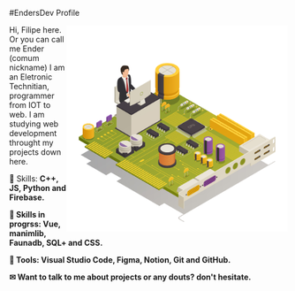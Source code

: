 #EndersDev Profile 
 
<img src="./pasta/computador.jpg" min-width="300px" max-width="300px" width="400px" align="right" alt="Computador">

<p align="left"> 
  Hi, Filipe here. Or you can call me Ender (comum nickname)
I am an Eletronic Technitian, programmer from IOT to web.
I am studying  web development throught my projects down here.
</p>

<p align="left">
  🦄 Skills: <strong>C++, JS, Python and Firebase.<strong/>
</p>

<p align="left">
🚀 Skills in progrss:<strong> Vue, manimlib, Faunadb, SQL+ and CSS.<strong/>
</p>

🧰 Tools: Visual Studio Code, Figma, Notion, Git and GitHub.
<p align="left">
  ✉   Want to talk to me about projects or any douts? don't hesitate. 
</p>
<!-- 
<p align="left">
  <a href="https://twitter.com/Enders_Dev" alt="Twitter">
  <img src="https://img.shields.io/badge/-Instagram-DF0174?style=for-the-badge&logo=instagram&logoColor=white&link=https://www.instagram.com/iuricoding/"/></a>
  <!-- 
  <a href="https://www.linkedin.com/in/EndersDev" alt="Linkedin">
  <img src="https://img.shields.io/badge/-Linkedin-0e76a8?style=for-the-badge&logo=Linkedin&logoColor=white&link=https://www.linkedin.com/in/iuricode" /></a>
<!-- 
  <a href="https://web.facebook.com/FilipeAraujoLM" alt="Facebook">
  <img src="https://img.shields.io/badge/-Facebook-3b5998?style=for-the-badge&logo=facebook&logoColor=white&link=https://www.facebook.com/exudojazz/"/></a>
</p>  
